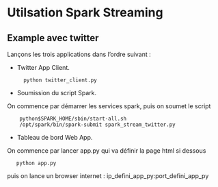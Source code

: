 # Utilsation Spark Streaming

## Example avec twitter

Lançons les trois applications dans l’ordre suivant :
 
- Twitter App Client.

        python twitter_client.py


- Soumission du script Spark.

On commence par démarrer les services spark, puis on soumet le script 

        python$SPARK_HOME/sbin/start-all.sh
        /opt/spark/bin/spark-submit spark_stream_twitter.py

- Tableau de bord Web App.

On commence par lancer app.py qui va définir la page html si dessous

       python app.py
       
puis on lance un browser internet : ip_defini_app_py:port_defini_app_py
